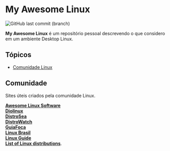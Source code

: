 # My Awesome Linux
![GitHub last commit (branch)](https://img.shields.io/github/last-commit/bsshenrique/my-awesome-linux/main)

**My Awesome Linux** é um repositório pessoal descrevendo o que considero em um ambiente Desktop Linux.  

## Tópicos
- [Comunidade Linux](#comunidade)

## Comunidade
Sites úteis criados pela comunidade Linux.

**[Awesome Linux Software](https://github.com/luong-komorebi/Awesome-Linux-Software)**  
**[Diolinux](https://diolinux.com.br/)**  
**[DistroSea](https://distrosea.com/)**  
**[DistroWatch](https://distrowatch.com)**  
**[GuiaFoca](https://www.guiafoca.org/)**  
**[Linux Brasil](https://www.reddit.com/r/linuxbrasil/)**  
**[Linux Guide](https://github.com/mikeroyal/Linux-Guide)**  
**[List of Linux distributions](https://en.wikipedia.org/wiki/List_of_Linux_distributions)**.

